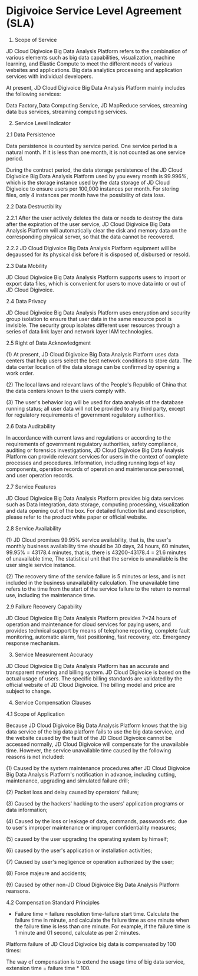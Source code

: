#  Digivoice Service Level Agreement (SLA)

1. Scope of Service

JD Cloud Digivoice Big Data Analysis Platform refers to the combination of various elements such as big data capabilities, visualization, machine learning, and Elastic Compute to meet the different needs of various websites and applications. Big data analytics processing and application services with individual developers.

At present, JD Cloud Digivoice Big Data Analysis Platform mainly includes the following services:

Data Factory,Data Computing Service, JD MapReduce services, streaming data bus services, streaming computing services.

2. Service Level Indicator

2.1 Data Persistence

Data persistence is counted by service period. One service period is a natural month. If it is less than one month, it is not counted as one service period.

During the contract period, the data storage persistence of the JD Cloud Digivoice Big Data Analysis Platform used by you every month is 99.996%, which is the storage instance used by the data storage of JD Cloud Digivoice to ensure users per 100,000 instances per month. For storing files, only 4 instances per month have the possibility of data loss.

2.2 Data Destructibility

2.2.1 After the user actively deletes the data or needs to destroy the data after the expiration of the user service, JD Cloud Digivoice Big Data Analysis Platform will automatically clear the disk and memory data on the corresponding physical server, so that the data cannot be recovered.

2.2.2 JD Cloud Digivoice Big Data Analysis Platform equipment will be degaussed for its physical disk before it is disposed of, disbursed or resold.

2.3 Data Mobility

JD Cloud Digivoice Big Data Analysis Platform supports users to import or export data files, which is convenient for users to move data into or out of JD Cloud Digivoice.

2.4 Data Privacy

JD Cloud Digivoice Big Data Analysis Platform uses encryption and security group isolation to ensure that user data in the same resource pool is invisible. The security group isolates different user resources through a series of data link layer and network layer IAM technologies.

2.5 Right of Data Acknowledgment

(1) At present, JD Cloud Digivoice Big Data Analysis Platform uses data centers that help users select the best network conditions to store data. The data center location of the data storage can be confirmed by opening a work order.

(2) The local laws and relevant laws of the People's Republic of China that the data centers known to the users comply with.

(3) The user's behavior log will be used for data analysis of the database running status; all user data will not be provided to any third party, except for regulatory requirements of government regulatory authorities.

2.6 Data Auditability

In accordance with current laws and regulations or according to the requirements of government regulatory authorities, safety compliance, auditing or forensics investigations, JD Cloud Digivoice Big Data Analysis Platform can provide relevant services for users in the context of complete processes and procedures. Information, including running logs of key components, operation records of operation and maintenance personnel, and user operation records.

2.7 Service Features

JD Cloud Digivoice Big Data Analysis Platform provides big data services such as Data Integration, data storage, computing processing, visualization and data opening out of the box. For detailed function list and description, please refer to the product white paper or official website.

2.8 Service Availability

(1) JD Cloud promises 99.95% service availability, that is, the user's monthly business availability time should be 30 days, 24 hours, 60 minutes, 99.95% = 43178.4 minutes, that is, there is 43200-43178.4 = 21.6 minutes of unavailable time, The statistical unit that the service is unavailable is the user single service instance.

(2) The recovery time of the service failure is 5 minutes or less, and is not included in the business unavailability calculation. The unavailable time refers to the time from the start of the service failure to the return to normal use, including the maintenance time.

2.9 Failure Recovery Capability

JD Cloud Digivoice Big Data Analysis Platform provides 7×24 hours of operation and maintenance for cloud services for paying users, and provides technical support by means of telephone reporting, complete fault monitoring, automatic alarm, fast positioning, fast recovery, etc. Emergency response mechanism.

3. Service Measurement Accuracy

JD Cloud Digivoice Big Data Analysis Platform has an accurate and transparent metering and billing system. JD Cloud Digivoice is based on the actual usage of users. The specific billing standards are validated by the official website of JD Cloud Digivoice. The billing model and price are subject to change.

4. Service Compensation Clauses

4.1 Scope of Application

Because JD Cloud Digivoice Big Data Analysis Platform knows that the big data service of the big data platform fails to use the big data service, and the website caused by the fault of the JD Cloud Digivoice cannot be accessed normally, JD Cloud Digivoice will compensate for the unavailable time. However, the service unavailable time caused by the following reasons is not included:

(1) Caused by the system maintenance procedures after JD Cloud Digivoice Big Data Analysis Platform's notification in advance, including cutting, maintenance, upgrading and simulated failure drill;

(2) Packet loss and delay caused by operators' failure;

(3) Caused by the hackers' hacking to the users' application programs or data information;

(4) Caused by the loss or leakage of data, commands, passwords etc. due to user's improper maintenance or improper confidentiality measures;

(5) caused by the user upgrading the operating system by himself;

(6) caused by the user's application or installation activities;

(7) Caused by user's negligence or operation authorized by the user;

(8) Force majeure and accidents;

(9) Caused by other non-JD Cloud Digivoice Big Data Analysis Platform reansons.

4.2 Compensation Standard Principles

* Failure time = failure resolution time-failure start time. Calculate the failure time in minute, and calculate the failure time as one minute when the failure time is less than one minute. For example, if the failure time is 1 minute and 01 second, calculate as per 2 minutes.

Platform failure of JD Cloud Digivoice big data is compensated by 100 times:

The way of compensation is to extend the usage time of big data service, extension time = failure time * 100.